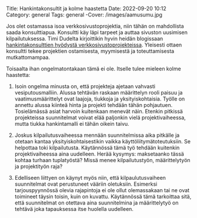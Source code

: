 Title: Hankintakonsultit ja kolme haastetta
Date: 2022-09-20 10:12
Category: general
Tags: general
-Cover: /images/aamusumu.jpg

Jos olet ostamassa isoa verkkosivustoprojektia, niin tähän on mahdollista saada konsulttiapua. Konsultti käy läpi tarpeet ja auttaa sivuston uusimisen kilpailutuksessa. Timi Dudelta kirjoittikin hyvin heidän blogissaan [hankintakonsulttien hyödystä verkkosivustoprojekteissa](https://www.dude.fi/hankintakonsultti-varmistamassa-projektin-sujuvuus). Yleisesti ottaen konsultti tekee projektien ostamisesta, myymisestä ja toteuttamisesta mutkattomampaa.

Toisaalta ihan ongelmatontakaan tämä ei ole. Itselle tulee mieleen kolme haastetta:

1. Isoin ongelma minusta on, että projekteja ajetaan vahvasti vesiputousmalliin. Alussa tehtävän raskaan määrittelyn rooli paisuu ja vaatimusmäärittelyt ovat laajoja, tiukkoja ja yksityiskohtaisia. Työlle on annettu alussa kiinteä hinta ja projekti tehdään tähän pohjautuen. Tosielämässä asiat harvoin kuitenkaan menevät näin. Etenkin pitkissä projekteissa suunnitelmat voivat elää paljonkin vielä projektivaiheessa, mutta tiukka hankintamalli ei tähän oikein taivu.

2. Joskus kilpailutusvaiheessa mennään suunnitelmissa aika pitkälle ja otetaan kantaa yksityiskohtaisestikin vaikka käyttöliitymätoteutuksiin. Se helpottaa toki kilpailutusta. Käytännössä tämä työ tehdään kuitenkin projektivaiheessa aina uudelleen. Herää kysymys: maksetaanko tässä kohtaa turhaan tuplatyöstä? Missä menee kilpailutustyön, määrittelytyön ja projektityön raja?

3. Edelliseen liittyen on käynyt myös niin, että kilpaulutusvaiheen suunnitelmat ovat perustuneet vääriin oletuksiin. Esimerksi tarjouspyynnössä olevia rajapintoja ei ole ollut olemassakaan tai ne ovat toimineet täysin toisin, kuin on kuvattu. Käytännössä tämä tarkoittaa sitä, että suunnitelmat on otettava aina suunnitelmina ja määrittelytyö on tehtävä joka tapauksessa itse huolella uudelleen.

